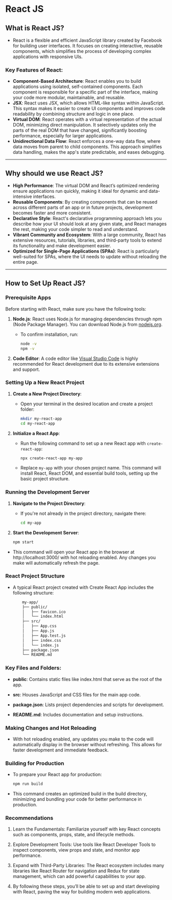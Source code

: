 # React JS

## What is React JS?

- React is a flexible and efficient JavaScript library created by Facebook for building user interfaces. It focuses on creating interactive, reusable components, which simplifies the process of developing complex applications with responsive UIs.

### Key Features of React:

- **Component-Based Architecture**: React enables you to build applications using isolated, self-contained components. Each component is responsible for a specific part of the interface, making your code more modular, maintainable, and reusable.
- **JSX**: React uses JSX, which allows HTML-like syntax within JavaScript. This syntax makes it easier to create UI components and improves code readability by combining structure and logic in one place.
- **Virtual DOM**: React operates with a virtual representation of the actual DOM, minimizing direct manipulation. It selectively updates only the parts of the real DOM that have changed, significantly boosting performance, especially for larger applications.
- **Unidirectional Data Flow**: React enforces a one-way data flow, where data moves from parent to child components. This approach simplifies data handling, makes the app's state predictable, and eases debugging.

---

## Why should we use React JS?

- **High Performance**: The virtual DOM and React’s optimized rendering ensure applications run quickly, making it ideal for dynamic and data-intensive interfaces.
- **Reusable Components**: By creating components that can be reused across different parts of an app or in future projects, development becomes faster and more consistent.
- **Declarative Style**: React's declarative programming approach lets you describe how your UI should look at any given state, and React manages the rest, making your code simpler to read and understand.
- **Vibrant Community and Ecosystem**: With a large community, React has extensive resources, tutorials, libraries, and third-party tools to extend its functionality and make development easier.
- **Optimized for Single-Page Applications (SPAs)**: React is particularly well-suited for SPAs, where the UI needs to update without reloading the entire page.

---

## How to Set Up React JS?

### Prerequisite Apps

Before starting with React, make sure you have the following tools:

1. **Node.js**: React uses Node.js for managing dependencies through npm (Node Package Manager). You can download Node.js from [nodejs.org](https://nodejs.org/).

   - To confirm installation, run:

     ```bash
     node -v
     npm -v
     ```
2. **Code Editor**: A code editor like [Visual Studio Code](https://code.visualstudio.com/) is highly recommended for React development due to its extensive extensions and support.

### Setting Up a New React Project

1. **Create a New Project Directory**:

   - Open your terminal in the desired location and create a project folder:

     ```bash
     mkdir my-react-app
     cd my-react-app
     ```
2. **Initialize a React App**:
   - Run the following command to set up a new React app with `create-react-app`:

     ```bash
     npx create-react-app my-app
     ```
   - Replace `my-app` with your chosen project name. This command will install React, React DOM, and essential build tools, setting up the basic project structure.

### Running the Development Server

1. **Navigate to the Project Directory**:

   - If you're not already in the project directory, navigate there:

     ```bash
     cd my-app
     ```
2. **Start the Development Server**:
    ```bash
    npm start
    ```

- This command will open your React app in the browser at http://localhost:3000/ with hot reloading enabled. Any changes you make will automatically refresh the page.

### React Project Structure

- A typical React project created with Create React App includes the following structure:

    ```bash
        my-app/
        ├── public/
        │   ├── favicon.ico
        │   └── index.html
        ├── src/
        │   ├── App.css
        │   ├── App.js
        │   ├── App.test.js
        │   ├── index.css
        │   └── index.js
        ├── package.json
        └── README.md
    ```

### Key Files and Folders:

- **public**: Contains static files like index.html that serve as the root of the app.

- **src**: Houses JavaScript and CSS files for the main app code.

- **package.json**: Lists project dependencies and scripts for development.

- **README.md**: Includes documentation and setup instructions.

### Making Changes and Hot Reloading

- With hot reloading enabled, any updates you make to the code will automatically display in the browser without refreshing. This allows for faster development and immediate feedback.

### Building for Production

- To prepare your React app for production:

    ```bash
    npm run build
    ```

- This command creates an optimized build in the build directory, minimizing and bundling your code for better performance in production.

### Recommendations
1. Learn the Fundamentals: Familiarize yourself with key React concepts such as components, props, state, and lifecycle methods.

2. Explore Development Tools: Use tools like React Developer Tools to inspect components, view props and state, and monitor app performance.

3. Expand with Third-Party Libraries: The React ecosystem includes many libraries like React Router for navigation and Redux for state management, which can add powerful capabilities to your app.

4. By following these steps, you’ll be able to set up and start developing with React, paving the way for building modern web applications.

